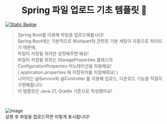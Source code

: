 <h1 align="center">Spring 파일 업로드 기초 템플릿 👋</h1>

<p>
  <a href="/" target="_blank">
    <img alt="Static Badge" src="https://img.shields.io/badge/License-ASLv2-yellow" />
  </a>
</p>


> Spring Boot를 이용해 파일을 업로드해봅시다! <br>
> Spring Boot에는 기본적으로 Multipart와 관련된 기본 세팅이 자동으로 처리되기 때문에,  <br>
> 파일이 저장될 위치만 설정해주면 돼요! <br>
> 파일이 저장될 위치는 StorageProperties 클래스의 ConfigurationProperties 어노테이션을 이용해요! <br>
> ( application.properties 에 저장위치를 지정해줘요! ) <br>
> 나머지는 @Service와 @Controller 를 이용해 업로드, 다운로드 기능을 적절히 구현해줍니다 <br>
> 이 템플릿은 Java 21, Gradle 기준으로 작성됐어요! <br>
> 

<br>


![image](https://github.com/binary-river/usemultipart/assets/66468384/9ee55cb7-bcc9-459b-9c84-7456b1fbd77f)
<br>
실행 후 파일을 업로드하면 이렇게 표시됩니다!



